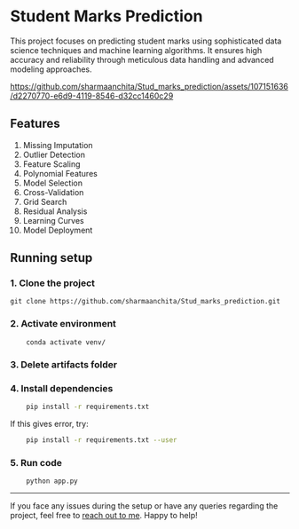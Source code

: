 # Student Marks Prediction
This project focuses on predicting student marks using sophisticated data science techniques and machine learning algorithms. It ensures high accuracy and reliability through meticulous data handling and advanced modeling approaches.

https://github.com/sharmaanchita/Stud_marks_prediction/assets/107151636/d2270770-e6d9-4119-8546-d32cc1460c29

## Features
1. Missing Imputation
2. Outlier Detection
3. Feature Scaling
4. Polynomial Features
5. Model Selection
6. Cross-Validation
7. Grid Search
8. Residual Analysis
9. Learning Curves
10. Model Deployment

## Running setup
###  1. Clone the project
```
git clone https://github.com/sharmaanchita/Stud_marks_prediction.git
```
### 2. Activate environment
```
    conda activate venv/
```
### 3. Delete artifacts folder

### 4. Install dependencies
```bash
    pip install -r requirements.txt
```
  If this gives error, try:
```bash
    pip install -r requirements.txt --user
```

### 5. Run code
```
    python app.py
```
____

If you face any issues during the setup or have any queries regarding the project, feel free to [reach out to me](www.linkedin.com/in/anchita-sharmaa). Happy to help!
